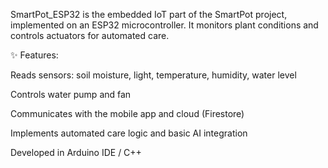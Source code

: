 
SmartPot_ESP32 is the embedded IoT part of the SmartPot project, implemented on an ESP32 microcontroller.
It monitors plant conditions and controls actuators for automated care.

✨ Features:

Reads sensors: soil moisture, light, temperature, humidity, water level

Controls water pump and fan

Communicates with the mobile app and cloud (Firestore)

Implements automated care logic and basic AI integration

Developed in Arduino IDE / C++
